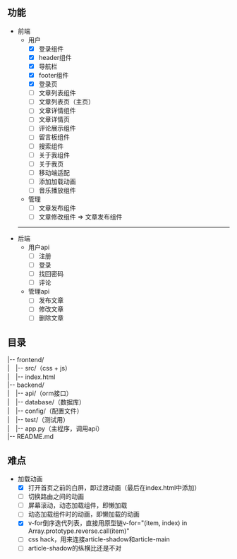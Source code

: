 ## 功能
* 前端
	* 用户
		- [x] 登录组件
		- [x] header组件
		- [x] 导航栏
		- [x] footer组件
		- [x] 登录页
		- [ ] 文章列表组件
		- [ ] 文章列表页（主页）
		- [ ] 文章详情组件
		- [ ] 文章详情页
		- [ ] 评论展示组件
        - [ ] 留言板组件
        - [ ] 搜索组件
		- [ ] 关于我组件
		- [ ] 关于我页
		- [ ] 移动端适配
		- [ ] 添加加载动画
		- [ ] 音乐播放组件
	* 管理
		- [ ] 文章发布组件
		- [ ] 文章修改组件 => 文章发布组件
	---
* 后端
	* 用户api
		- [ ] 注册
		- [ ] 登录
		- [ ] 找回密码
		- [ ] 评论
	* 管理api
		- [ ] 发布文章
		- [ ] 修改文章
		- [ ] 删除文章

## 目录
|-- frontend/  
|　|-- src/（css + js）  
|　|-- index.html  
|-- backend/  
|　|-- api/（orm接口）  
|　|-- database/（数据库）  
|　|-- config/（配置文件）  
|　|-- test/（测试用）  
|　|-- app.py（主程序，调用api）  
|-- README.md  

## 难点
- 加载动画
	- [x] 打开首页之前的白屏，即过渡动画（最后在index.html中添加）
	- [ ] 切换路由之间的动画
	- [ ] 屏幕滚动，动态加载组件，即懒加载
	- [ ] 动态加载组件时的动画，即懒加载的动画
    - [x] v-for倒序迭代列表，直接用原型链v-for="(item, index) in Array.prototype.reverse.call(item)"
    - [ ] css hack，用来连接article-shadow和article-main
    - [ ] article-shadow的纵横比还是不对